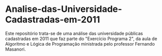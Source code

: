 # Analise-das-Universidade-Cadastradas-em-2011
Este repositório trata-se de uma análise das universidade públicas cadastradas em 2011 que faz parte do "Exercício Programa 2", da aula de Algoritmo e Lógica de Programação ministrada pelo professor Fernando Masanori. 

